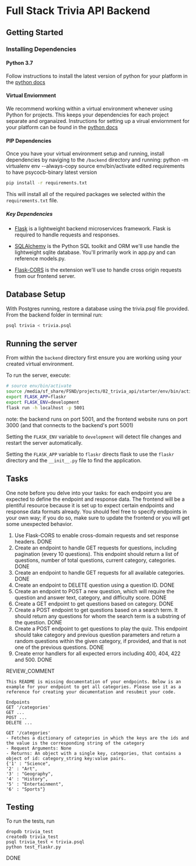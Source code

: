 # Full Stack Trivia API Backend

## Getting Started

### Installing Dependencies

#### Python 3.7

Follow instructions to install the latest version of python for your platform in the [python docs](https://docs.python.org/3/using/unix.html#getting-and-installing-the-latest-version-of-python)

#### Virtual Enviornment

We recommend working within a virtual environment whenever using Python for projects. This keeps your dependencies for each project separate and organaized. Instructions for setting up a virual enviornment for your platform can be found in the [python docs](https://packaging.python.org/guides/installing-using-pip-and-virtual-environments/)

#### PIP Dependencies

Once you have your virtual environment setup and running, install dependencies by naviging to the `/backend` directory and running:
 python -m virtualenv env --always-copy
 source env/bin/activate
 edited requirements to have psycocb-binary latest version
```bash
pip install -r requirements.txt
```

This will install all of the required packages we selected within the `requirements.txt` file.

##### Key Dependencies

- [Flask](http://flask.pocoo.org/)  is a lightweight backend microservices framework. Flask is required to handle requests and responses.

- [SQLAlchemy](https://www.sqlalchemy.org/) is the Python SQL toolkit and ORM we'll use handle the lightweight sqlite database. You'll primarily work in app.py and can reference models.py. 

- [Flask-CORS](https://flask-cors.readthedocs.io/en/latest/#) is the extension we'll use to handle cross origin requests from our frontend server. 

## Database Setup
With Postgres running, restore a database using the trivia.psql file provided. From the backend folder in terminal run:
```bash
psql trivia < trivia.psql
```

## Running the server

From within the `backend` directory first ensure you are working using your created virtual environment.

To run the server, execute:

```bash
# source env/bin/activate
source /media/sf_share/FSND/projects/02_trivia_api/starter/env/bin/activate
export FLASK_APP=flaskr
export FLASK_ENV=development
flask run -h localhost -p 5001
```
note: the backend runs on port 5001, and the frontend website runs on port 3000 (and that connects to the backend's port 5001)
<!-- flask run -->
Setting the `FLASK_ENV` variable to `development` will detect file changes and restart the server automatically.

Setting the `FLASK_APP` variable to `flaskr` directs flask to use the `flaskr` directory and the `__init__.py` file to find the application. 

## Tasks

One note before you delve into your tasks: for each endpoint you are expected to define the endpoint and response data. The frontend will be a plentiful resource because it is set up to expect certain endpoints and response data formats already. You should feel free to specify endpoints in your own way; if you do so, make sure to update the frontend or you will get some unexpected behavior. 

1. Use Flask-CORS to enable cross-domain requests and set response headers.
DONE
2. Create an endpoint to handle GET requests for questions, including pagination (every 10 questions). This endpoint should return a list of questions, number of total questions, current category, categories. 
DONE
3. Create an endpoint to handle GET requests for all available categories. 
DONE
4. Create an endpoint to DELETE question using a question ID. 
DONE
5. Create an endpoint to POST a new question, which will require the question and answer text, category, and difficulty score.
DONE
6. Create a GET endpoint to get questions based on category. 
DONE
7. Create a POST endpoint to get questions based on a search term. It should return any questions for whom the search term is a substring of the question. 
DONE
8. Create a POST endpoint to get questions to play the quiz. This endpoint should take category and previous question parameters and return a random questions within the given category, if provided, and that is not one of the previous questions. 
DONE
9. Create error handlers for all expected errors including 400, 404, 422 and 500.
DONE

REVIEW_COMMENT
```
This README is missing documentation of your endpoints. Below is an example for your endpoint to get all categories. Please use it as a reference for creating your documentation and resubmit your code. 

Endpoints
GET '/categories'
GET ...
POST ...
DELETE ...

GET '/categories'
- Fetches a dictionary of categories in which the keys are the ids and the value is the corresponding string of the category
- Request Arguments: None
- Returns: An object with a single key, categories, that contains a object of id: category_string key:value pairs. 
{'1' : "Science",
'2' : "Art",
'3' : "Geography",
'4' : "History",
'5' : "Entertainment",
'6' : "Sports"}

```


## Testing
To run the tests, run
```
dropdb trivia_test
createdb trivia_test
psql trivia_test < trivia.psql
python test_flaskr.py
```
DONE
